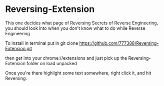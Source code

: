 # Reversing-Extension
This one decides what page of Reversing Secrets of Reverse Engineering, you should look into when you don't know what to do while Reverse Engineering

To install in terminal put in git clone https://github.com/777388/Reversing-Extension.git

then get into your chrome://extensions and just pick up the Reversing-Extension folder on load unpacked

Once you're there highlight some text somewhere, right click it, and hit Reversing.
